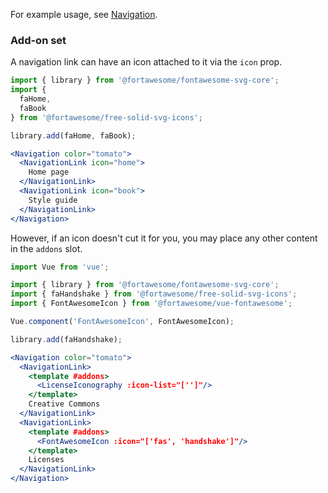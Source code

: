 For example usage, see [Navigation](#/Patterns/Navigation).

### Add-on set

A navigation link can have an icon attached to it via the `icon` prop.

```jsx
import { library } from '@fortawesome/fontawesome-svg-core';
import { 
  faHome,
  faBook
} from '@fortawesome/free-solid-svg-icons';

library.add(faHome, faBook);

<Navigation color="tomato">
  <NavigationLink icon="home">
    Home page
  </NavigationLink>
  <NavigationLink icon="book">
    Style guide
  </NavigationLink>
</Navigation>
```

However, if an icon doesn't cut it for you, you may place any other content
in the `addons` slot.

```jsx
import Vue from 'vue';

import { library } from '@fortawesome/fontawesome-svg-core';
import { faHandshake } from '@fortawesome/free-solid-svg-icons';
import { FontAwesomeIcon } from '@fortawesome/vue-fontawesome';

Vue.component('FontAwesomeIcon', FontAwesomeIcon);

library.add(faHandshake);

<Navigation color="tomato">
  <NavigationLink>
    <template #addons>
      <LicenseIconography :icon-list="['']"/>
    </template>
    Creative Commons
  </NavigationLink>
  <NavigationLink>
    <template #addons>
      <FontAwesomeIcon :icon="['fas', 'handshake']"/>
    </template>
    Licenses
  </NavigationLink>
</Navigation>
```
